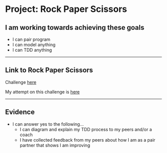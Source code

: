 # Project: Rock Paper Scissors

## I am working towards achieving these goals

- I can pair program
- I can model anything
- I can TDD anything

------

## Link to Rock Paper Scissors

Challenge [here](https://github.com/makersacademy/rps-challenge)

My attempt on this challenge is [here](https://github.com/nelsonclaire/rps-challenge)

------

## Evidence

- I can answer yes to the following...
  - I can diagram and explain my TDD process to my peers and/or a coach
  - I have collected feedback from my peers about how I am as a pair partner that shows I am improving